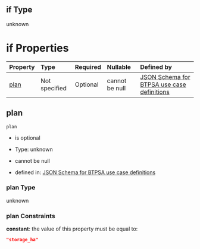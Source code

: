## if Type

unknown

# if Properties

| Property      | Type          | Required | Nullable       | Defined by                                                                                                                                                                                                                                  |
| :------------ | :------------ | :------- | :------------- | :------------------------------------------------------------------------------------------------------------------------------------------------------------------------------------------------------------------------------------------ |
| [plan](#plan) | Not specified | Optional | cannot be null | [JSON Schema for BTPSA use case definitions](btpsa-usecase-properties-services-items-allof-1-then-allof-87-then-allof-4-if-properties-plan.md "undefined#/properties/services/items/allOf/1/then/allOf/87/then/allOf/4/if/properties/plan") |

## plan



`plan`

*   is optional

*   Type: unknown

*   cannot be null

*   defined in: [JSON Schema for BTPSA use case definitions](btpsa-usecase-properties-services-items-allof-1-then-allof-87-then-allof-4-if-properties-plan.md "undefined#/properties/services/items/allOf/1/then/allOf/87/then/allOf/4/if/properties/plan")

### plan Type

unknown

### plan Constraints

**constant**: the value of this property must be equal to:

```json
"storage_ha"
```
